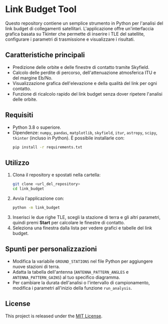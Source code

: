 # Link Budget Tool

Questo repository contiene un semplice strumento in Python per l'analisi del link budget di collegamenti satellitari. L'applicazione offre un'interfaccia grafica basata su Tkinter che permette di inserire i TLE del satellite, configurare i parametri di trasmissione e visualizzare i risultati.

## Caratteristiche principali
- Predizione delle orbite e delle finestre di contatto tramite Skyfield.
- Calcolo delle perdite di percorso, dell'attenuazione atmosferica ITU e del margine Eb/No.
- Visualizzazione grafica dell'elevazione e della qualità del link per ogni contatto.
- Funzione di ricalcolo rapido del link budget senza dover ripetere l'analisi delle orbite.

## Requisiti
- Python 3.8 o superiore.
- Dipendenze: `numpy`, `pandas`, `matplotlib`, `skyfield`, `itur`, `astropy`, `scipy`, `tkinter` (incluso in Python). È possibile installarle con:
  ```bash
  pip install -r requirements.txt
  ```

## Utilizzo
1. Clona il repository e spostati nella cartella:
   ```bash
   git clone <url_del_repository>
   cd link_budget
   ```
2. Avvia l'applicazione con:
   ```bash
   python -m link_budget
   ```
3. Inserisci le due righe TLE, scegli la stazione di terra e gli altri parametri, quindi premi **Start** per calcolare le finestre di contatto.
4. Seleziona una finestra dalla lista per vedere grafici e tabelle del link budget.

## Spunti per personalizzazioni
- Modifica la variabile `GROUND_STATIONS` nel file Python per aggiungere nuove stazioni di terra.
- Adatta la tabella dell'antenna (`ANTENNA_PATTERN_ANGLES` e `ANTENNA_PATTERN_GAINS`) al tuo specifico diagramma.
- Per cambiare la durata dell'analisi o l'intervallo di campionamento, modifica i parametri all'inizio della funzione `run_analysis`.

## License
This project is released under the [MIT License](LICENSE).

